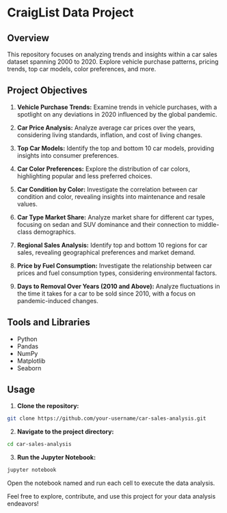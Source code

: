 # CraigList Data Project

## Overview

This repository focuses on analyzing trends and insights within a car sales dataset spanning 2000 to 2020. Explore vehicle purchase patterns, pricing trends, top car models, color preferences, and more.

## Project Objectives

1. **Vehicle Purchase Trends:** Examine trends in vehicle purchases, with a spotlight on any deviations in 2020 influenced by the global pandemic.

2. **Car Price Analysis:** Analyze average car prices over the years, considering living standards, inflation, and cost of living changes.

3. **Top Car Models:** Identify the top and bottom 10 car models, providing insights into consumer preferences.

4. **Car Color Preferences:** Explore the distribution of car colors, highlighting popular and less preferred choices.

5. **Car Condition by Color:** Investigate the correlation between car condition and color, revealing insights into maintenance and resale values.

6. **Car Type Market Share:** Analyze market share for different car types, focusing on sedan and SUV dominance and their connection to middle-class demographics.

7. **Regional Sales Analysis:** Identify top and bottom 10 regions for car sales, revealing geographical preferences and market demand.

8. **Price by Fuel Consumption:** Investigate the relationship between car prices and fuel consumption types, considering environmental factors.

9. **Days to Removal Over Years (2010 and Above):** Analyze fluctuations in the time it takes for a car to be sold since 2010, with a focus on pandemic-induced changes.

## Tools and Libraries

- Python
- Pandas
- NumPy
- Matplotlib
- Seaborn

## Usage

1. **Clone the repository:**

```bash
git clone https://github.com/your-username/car-sales-analysis.git
```

2. **Navigate to the project directory:**

```bash
cd car-sales-analysis
```

3. **Run the Jupyter Notebook:**

```bash
jupyter notebook
```

Open the notebook named and run each cell to execute the data analysis.

Feel free to explore, contribute, and use this project for your data analysis endeavors!

